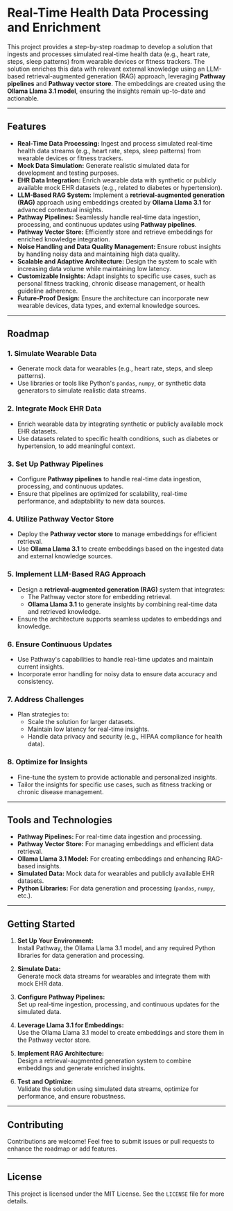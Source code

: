 # Real-Time Health Data Processing and Enrichment

This project provides a step-by-step roadmap to develop a solution that ingests and processes simulated real-time health data (e.g., heart rate, steps, sleep patterns) from wearable devices or fitness trackers. The solution enriches this data with relevant external knowledge using an LLM-based retrieval-augmented generation (RAG) approach, leveraging **Pathway pipelines** and **Pathway vector store**. The embeddings are created using the **Ollama Llama 3.1 model**, ensuring the insights remain up-to-date and actionable.

---

## Features
- **Real-Time Data Processing:** Ingest and process simulated real-time health data streams (e.g., heart rate, steps, sleep patterns) from wearable devices or fitness trackers.
- **Mock Data Simulation:** Generate realistic simulated data for development and testing purposes.
- **EHR Data Integration:** Enrich wearable data with synthetic or publicly available mock EHR datasets (e.g., related to diabetes or hypertension).
- **LLM-Based RAG System:** Implement a **retrieval-augmented generation (RAG)** approach using embeddings created by **Ollama Llama 3.1** for advanced contextual insights.
- **Pathway Pipelines:** Seamlessly handle real-time data ingestion, processing, and continuous updates using **Pathway pipelines**.
- **Pathway Vector Store:** Efficiently store and retrieve embeddings for enriched knowledge integration.
- **Noise Handling and Data Quality Management:** Ensure robust insights by handling noisy data and maintaining high data quality.
- **Scalable and Adaptive Architecture:** Design the system to scale with increasing data volume while maintaining low latency.
- **Customizable Insights:** Adapt insights to specific use cases, such as personal fitness tracking, chronic disease management, or health guideline adherence.
- **Future-Proof Design:** Ensure the architecture can incorporate new wearable devices, data types, and external knowledge sources.

---

## Roadmap

### 1. **Simulate Wearable Data**
   - Generate mock data for wearables (e.g., heart rate, steps, and sleep patterns).
   - Use libraries or tools like Python's `pandas`, `numpy`, or synthetic data generators to simulate realistic data streams.

### 2. **Integrate Mock EHR Data**
   - Enrich wearable data by integrating synthetic or publicly available mock EHR datasets.
   - Use datasets related to specific health conditions, such as diabetes or hypertension, to add meaningful context.

### 3. **Set Up Pathway Pipelines**
   - Configure **Pathway pipelines** to handle real-time data ingestion, processing, and continuous updates.
   - Ensure that pipelines are optimized for scalability, real-time performance, and adaptability to new data sources.

### 4. **Utilize Pathway Vector Store**
   - Deploy the **Pathway vector store** to manage embeddings for efficient retrieval.
   - Use **Ollama Llama 3.1** to create embeddings based on the ingested data and external knowledge sources.

### 5. **Implement LLM-Based RAG Approach**
   - Design a **retrieval-augmented generation (RAG)** system that integrates:
     - The Pathway vector store for embedding retrieval.
     - **Ollama Llama 3.1** to generate insights by combining real-time data and retrieved knowledge.
   - Ensure the architecture supports seamless updates to embeddings and knowledge.

### 6. **Ensure Continuous Updates**
   - Use Pathway's capabilities to handle real-time updates and maintain current insights.
   - Incorporate error handling for noisy data to ensure data accuracy and consistency.

### 7. **Address Challenges**
   - Plan strategies to:
     - Scale the solution for larger datasets.
     - Maintain low latency for real-time insights.
     - Handle data privacy and security (e.g., HIPAA compliance for health data).

### 8. **Optimize for Insights**
   - Fine-tune the system to provide actionable and personalized insights.
   - Tailor the insights for specific use cases, such as fitness tracking or chronic disease management.

---

## Tools and Technologies
- **Pathway Pipelines:** For real-time data ingestion and processing.
- **Pathway Vector Store:** For managing embeddings and efficient data retrieval.
- **Ollama Llama 3.1 Model:** For creating embeddings and enhancing RAG-based insights.
- **Simulated Data:** Mock data for wearables and publicly available EHR datasets.
- **Python Libraries:** For data generation and processing (`pandas`, `numpy`, etc.).

---

## Getting Started
1. **Set Up Your Environment:**  
   Install Pathway, the Ollama Llama 3.1 model, and any required Python libraries for data generation and processing.

2. **Simulate Data:**  
   Generate mock data streams for wearables and integrate them with mock EHR data.

3. **Configure Pathway Pipelines:**  
   Set up real-time ingestion, processing, and continuous updates for the simulated data.

4. **Leverage Llama 3.1 for Embeddings:**  
   Use the Ollama Llama 3.1 model to create embeddings and store them in the Pathway vector store.

5. **Implement RAG Architecture:**  
   Design a retrieval-augmented generation system to combine embeddings and generate enriched insights.

6. **Test and Optimize:**  
   Validate the solution using simulated data streams, optimize for performance, and ensure robustness.

---

## Contributing
Contributions are welcome! Feel free to submit issues or pull requests to enhance the roadmap or add features.

---

## License
This project is licensed under the MIT License. See the `LICENSE` file for more details.
